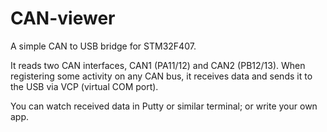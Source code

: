 CAN-viewer
==========

A simple CAN to USB bridge for STM32F407.

It reads two CAN interfaces, CAN1 (PA11/12) and CAN2 (PB12/13). When registering some activity on any CAN bus, it receives data and sends it to the USB via VCP (virtual COM port).

You can watch received data in Putty or similar terminal; or write your own app.
